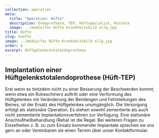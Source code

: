 ```yaml
---
collection: operation
meta:
  title: "Operation: Hüfte"
  description: Endoprothese, TEP, Hüftspezialist, Rostock
  image: ../media/fav Hüfte Krankheitsbild allg.jpg
title: Hüfte
slug: huefte
image: ../media/fav Hüfte Krankheitsbild allg.jpg
order: 8
excerpt: Hüftgelenkstotalendoprothese
---
```

## Implantation einer Hüftgelenkstotalendoprothese (Hüft-TEP)

Erst wenn es trotzdem nicht zu einer Besserung der Beschwerden kommt, wenn etwa ein Ruheschmerz auftritt oder eine Verformung des Hüftgelenkes mit Veränderung der Beinlängen und Fehlstellungen des Beines, ist der Ersatz des Hüftgelenkes unumgänglich. Die Versorgung erfolgt als stationäre Operation. Es stehen sowohl zementierte als auch nicht zementierte Implantationsverfahren zur Verfügung. Eine stationäre Anschlußheilbehandlung (Reha) ist die Regel. Bei weiteren Fragen zu Einzelheiten z. B. zu zum Einsatz kommender Implantate sprechen sie uns gern an oder Vereinbaren sie einen Termin über unser Kontaktformular.